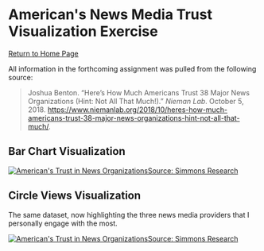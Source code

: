 # American's News Media Trust Visualization Exercise
[Return to Home Page](/README.md)

All information in the forthcoming assignment was pulled from the following source:
> Joshua Benton. “Here’s How Much Americans Trust 38 Major News Organizations (Hint: Not All That Much!).” _Nieman Lab_. October 5, 2018. https://www.niemanlab.org/2018/10/heres-how-much-americans-trust-38-major-news-organizations-hint-not-all-that-much/.

## Bar Chart Visualization
<div class='tableauPlaceholder' id='viz1699285031091' style='position: relative'><noscript><a href='#'><img alt='American&#39;s Trust in News OrganizationsSource: Simmons Research ' src='https:&#47;&#47;public.tableau.com&#47;static&#47;images&#47;Am&#47;AmericanNewsMediaTrust1&#47;TrustinNewsOrganizationsSourceSimmonsResearch&#47;1_rss.png' style='border: none' /></a></noscript><object class='tableauViz'  style='display:none;'><param name='host_url' value='https%3A%2F%2Fpublic.tableau.com%2F' /> <param name='embed_code_version' value='3' /> <param name='site_root' value='' /><param name='name' value='AmericanNewsMediaTrust1&#47;TrustinNewsOrganizationsSourceSimmonsResearch' /><param name='tabs' value='no' /><param name='toolbar' value='yes' /><param name='static_image' value='https:&#47;&#47;public.tableau.com&#47;static&#47;images&#47;Am&#47;AmericanNewsMediaTrust1&#47;TrustinNewsOrganizationsSourceSimmonsResearch&#47;1.png' /> <param name='animate_transition' value='yes' /><param name='display_static_image' value='yes' /><param name='display_spinner' value='yes' /><param name='display_overlay' value='yes' /><param name='display_count' value='yes' /><param name='language' value='en-US' /><param name='filter' value='publish=yes' /></object></div>                
<script type='text/javascript'>                    
  var divElement = document.getElementById('viz1699285031091');                    
  var vizElement = divElement.getElementsByTagName('object')[0];                    
  vizElement.style.width='100%';vizElement.style.height=(divElement.offsetWidth*0.75)+'px';                    
  var scriptElement = document.createElement('script');                    
  scriptElement.src = 'https://public.tableau.com/javascripts/api/viz_v1.js';                    
  vizElement.parentNode.insertBefore(scriptElement, vizElement);                
</script>

## Circle Views Visualization
The same dataset, now highlighting the three news media providers that I personally engage with the most. 

<div class='tableauPlaceholder' id='viz1699285388170' style='position: relative'><noscript><a href='#'><img alt='American&#39;s Trust in News OrganizationsSource: Simmons Research ' src='https:&#47;&#47;public.tableau.com&#47;static&#47;images&#47;Am&#47;AmericanNewsMediaTrust2&#47;TrustinNewsOrganizationsSourceSimmonsResearch2&#47;1_rss.png' style='border: none' /></a></noscript><object class='tableauViz'  style='display:none;'><param name='host_url' value='https%3A%2F%2Fpublic.tableau.com%2F' /> <param name='embed_code_version' value='3' /> <param name='site_root' value='' /><param name='name' value='AmericanNewsMediaTrust2&#47;TrustinNewsOrganizationsSourceSimmonsResearch2' /><param name='tabs' value='no' /><param name='toolbar' value='yes' /><param name='static_image' value='https:&#47;&#47;public.tableau.com&#47;static&#47;images&#47;Am&#47;AmericanNewsMediaTrust2&#47;TrustinNewsOrganizationsSourceSimmonsResearch2&#47;1.png' /> <param name='animate_transition' value='yes' /><param name='display_static_image' value='yes' /><param name='display_spinner' value='yes' /><param name='display_overlay' value='yes' /><param name='display_count' value='yes' /><param name='language' value='en-US' /><param name='filter' value='publish=yes' /></object></div>                
<script type='text/javascript'>                    
  var divElement = document.getElementById('viz1699285388170');                    
  var vizElement = divElement.getElementsByTagName('object')[0];                    
  vizElement.style.width='100%';vizElement.style.height=(divElement.offsetWidth*0.75)+'px';                    
  var scriptElement = document.createElement('script');                    
  scriptElement.src = 'https://public.tableau.com/javascripts/api/viz_v1.js';
  vizElement.parentNode.insertBefore(scriptElement, vizElement);                
</script>

